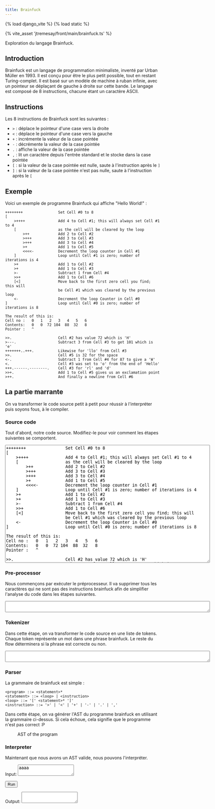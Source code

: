 ```yaml
---
title: Brainfuck
---
```

{% load django_vite %}
{% load static %}
<link rel="stylesheet" type="text/css" href="{% static 'jtremesay/brainfuck/brainfuck.css' %}">
{% vite_asset 'jtremesay/front/main/brainfuck.ts' %}



Exploration du langage Brainfuck.

## Introduction

Brainfuck est un langage de programmation minimaliste, inventé par Urban Müller en 1993. Il est conçu pour être le plus petit possible, tout en restant Turing-complet. Il est basé sur un modèle de machine à ruban infinie, avec un pointeur se déplaçant de gauche à droite sur cette bande. Le langage est composé de 8 instructions, chacune étant un caractère ASCII.

## Instructions

Les 8 instructions de Brainfuck sont les suivantes :

- `>` : déplace le pointeur d'une case vers la droite
- `<` : déplace le pointeur d'une case vers la gauche
- `+` : incrémente la valeur de la case pointée
- `-` : décrémente la valeur de la case pointée
- `.` : affiche la valeur de la case pointée
- `,` : lit un caractère depuis l'entrée standard et le stocke dans la case pointée
- `[` : si la valeur de la case pointée est nulle, saute à l'instruction après le `]`
- `]` : si la valeur de la case pointée n'est pas nulle, saute à l'instruction après le `[`

## Exemple

Voici un exemple de programme Brainfuck qui affiche "Hello World!" :

```brainfuck
++++++++                Set Cell #0 to 8
[
    >++++               Add 4 to Cell #1; this will always set Cell #1 to 4
    [                   as the cell will be cleared by the loop
        >++             Add 2 to Cell #2
        >+++            Add 3 to Cell #3
        >+++            Add 3 to Cell #4
        >+              Add 1 to Cell #5
        <<<<-           Decrement the loop counter in Cell #1
    ]                   Loop until Cell #1 is zero; number of iterations is 4
    >+                  Add 1 to Cell #2
    >+                  Add 1 to Cell #3
    >-                  Subtract 1 from Cell #4
    >>+                 Add 1 to Cell #6
    [<]                 Move back to the first zero cell you find; this will
                        be Cell #1 which was cleared by the previous loop
    <-                  Decrement the loop Counter in Cell #0
]                       Loop until Cell #0 is zero; number of iterations is 8

The result of this is:
Cell no :   0   1   2   3   4   5   6
Contents:   0   0  72 104  88  32   8
Pointer :   ^

>>.                     Cell #2 has value 72 which is 'H'
>---.                   Subtract 3 from Cell #3 to get 101 which is 'e'
+++++++..+++.           Likewise for 'llo' from Cell #3
>>.                     Cell #5 is 32 for the space
<-.                     Subtract 1 from Cell #4 for 87 to give a 'W'
<.                      Cell #3 was set to 'o' from the end of 'Hello'
+++.------.--------.    Cell #3 for 'rl' and 'd'
>>+.                    Add 1 to Cell #5 gives us an exclamation point
>++.                    And finally a newline from Cell #6
```

## La partie marrante

On va transformer le code source petit à petit pour réussir à l'interpréter puis soyons fous, à le compiler.

### Source code

Tout d'abord, notre code source. Modifiez-le pour voir comment les étapes suivantes se comportent.

<textarea id="brainfuck-input" cols="80" rows="25">
++++++++                Set Cell #0 to 8
[
    >++++               Add 4 to Cell #1; this will always set Cell #1 to 4
    [                   as the cell will be cleared by the loop
        >++             Add 2 to Cell #2
        >+++            Add 3 to Cell #3
        >+++            Add 3 to Cell #4
        >+              Add 1 to Cell #5
        <<<<-           Decrement the loop counter in Cell #1
    ]                   Loop until Cell #1 is zero; number of iterations is 4
    >+                  Add 1 to Cell #2
    >+                  Add 1 to Cell #3
    >-                  Subtract 1 from Cell #4
    >>+                 Add 1 to Cell #6
    [<]                 Move back to the first zero cell you find; this will
                        be Cell #1 which was cleared by the previous loop
    <-                  Decrement the loop Counter in Cell #0
]                       Loop until Cell #0 is zero; number of iterations is 8

The result of this is:
Cell no :   0   1   2   3   4   5   6
Contents:   0   0  72 104  88  32   8
Pointer :   ^

>>.                     Cell #2 has value 72 which is 'H'
>---.                   Subtract 3 from Cell #3 to get 101 which is 'e'
+++++++..+++.           Likewise for 'llo' from Cell #3
>>.                     Cell #5 is 32 for the space
<-.                     Subtract 1 from Cell #4 for 87 to give a 'W'
<.                      Cell #3 was set to 'o' from the end of 'Hello'
+++.------.--------.    Cell #3 for 'rl' and 'd'
>>+.                    Add 1 to Cell #5 gives us an exclamation point
>++.                    And finally a newline from Cell #6
</textarea>

### Pre-processor

Nous commençons par exécuter le préprocesseur. Il va supprimer tous les caractères qui ne sont pas des instructions brainfuck afin de simplifier l'analyse du code dans les étapes suivantes.

<textarea id="brainfuck-preprocessor" cols="80" rows="2" readonly="true"></textarea>

### Tokenizer

Dans cette étape, on va transformer le code source en une liste de tokens. Chaque token représente un mot dans une phrase brainfuck. Le reste du flow déterminera si la phrase est correcte ou non.

<textarea id="brainfuck-tokenizer" cols="80" rows="2" readonly="true"></textarea>

### Parser

La grammaire de brainfuck est simple :

```bnf
<program> ::= <statement>*
<statement> ::= <loop> | <instruction>
<loop> ::= '[' <statement>* ']'
<instruction> ::= '>' | '<' | '+' | '-' | '.' | ','
```

Dans cette étape, on va générer l'AST du programme brainfuck en utilisant la grammaire ci-dessus.
Si cela échoue, cela signifie que le programme n'est pas correct :P

<figure>
    <figcaption>AST of the program</figcaption>
    <ul id="brainfuck-parser" class="tree"></ul>
</figure>

### Interpreter

Maintenant que nous avons un AST valide, nous pouvons l'interpréter.

Input: <textarea id="brainfuck-interpreter-input">aaaa</textarea>

<button id="brainfuck-interpreter-run">Run</button>

Output: <textarea id="brainfuck-interpreter-output" readonly="true"></textarea>